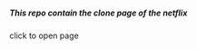 <h5>This repo contain the clone page of the netflix</h5>
<a src="https://berameet7.github.io/Netflix_landingpage/">click to open page</a>

